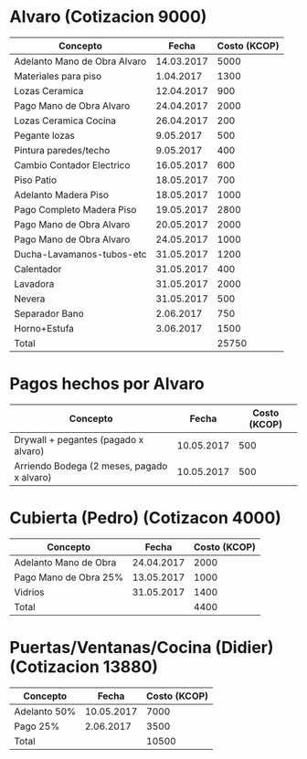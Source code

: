 # Alvaro (Cotizacion 9000)

|Concepto | Fecha | Costo (KCOP)|
| ------- | ------| ----------- |
| Adelanto Mano de Obra Alvaro | 14.03.2017 | 5000|
| Materiales para piso | 1.04.2017 | 1300|
| Lozas Ceramica | 12.04.2017 | 900|
| Pago Mano de Obra Alvaro | 24.04.2017 | 2000| 
| Lozas Ceramica Cocina | 26.04.2017 | 200|
| Pegante lozas | 9.05.2017| 500|
| Pintura paredes/techo | 9.05.2017| 400|
| Cambio Contador Electrico | 16.05.2017| 600|
| Piso Patio | 18.05.2017|700|
| Adelanto Madera Piso | 18.05.2017| 1000|
| Pago Completo Madera Piso | 19.05.2017| 2800|
| Pago Mano de Obra Alvaro| 20.05.2017| 2000|
| Pago Mano de Obra Alvaro | 24.05.2017 | 1000|
| Ducha-Lavamanos-tubos-etc | 31.05.2017| 1200|
| Calentador | 31.05.2017| 400|
| Lavadora | 31.05.2017| 2000|
| Nevera | 31.05.2017|500|
| Separador Bano | 2.06.2017|750|
| Horno+Estufa | 3.06.2017 | 1500|
|Total | | 25750|

# Pagos hechos por Alvaro 
|Concepto | Fecha | Costo (KCOP)|
| ------- | ------| ----------- |
| Drywall + pegantes (pagado x alvaro)| 10.05.2017| 500|
| Arriendo Bodega (2 meses, pagado x alvaro) | 10.05.2017| 500|


# Cubierta (Pedro) (Cotizacon 4000)

|Concepto | Fecha | Costo (KCOP)|
| ------- | ------| ----------- |
| Adelanto Mano de Obra | 24.04.2017 | 2000|
| Pago Mano de Obra 25%| 13.05.2017 | 1000|
| Vidrios | 31.05.2017 | 1400|
|Total | | 4400|

# Puertas/Ventanas/Cocina (Didier) (Cotizacion 13880)

|Concepto | Fecha | Costo (KCOP)|
| ------- | ------| ----------- |
|Adelanto 50% | 10.05.2017 | 7000|
|Pago 25% | 2.06.2017| 3500|
|Total | | 10500|

